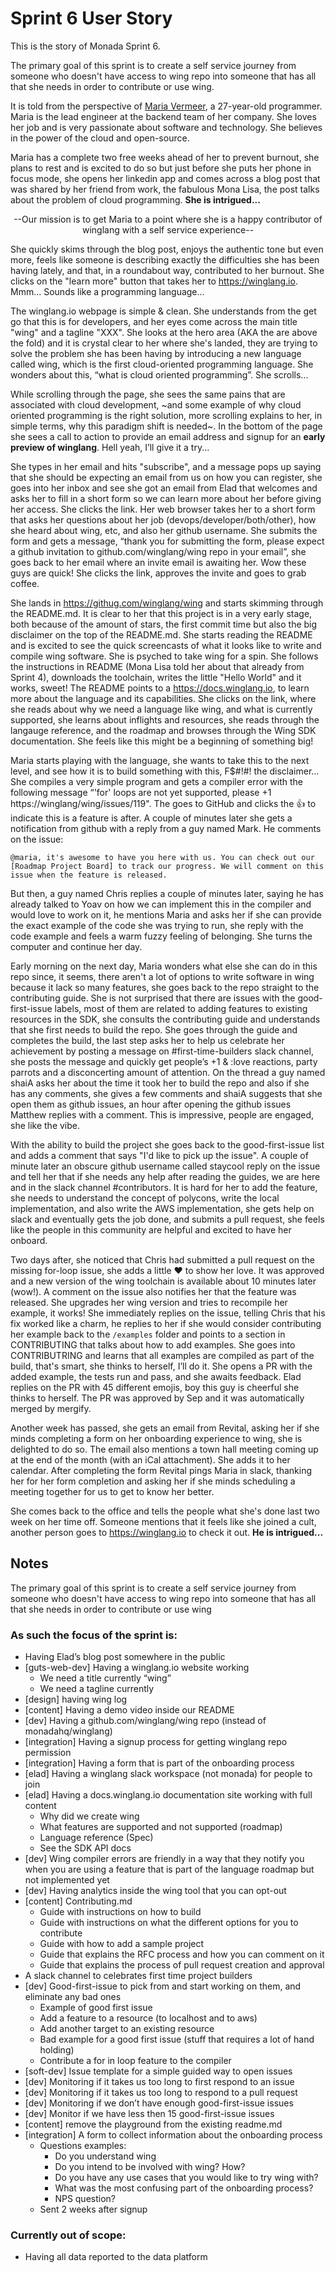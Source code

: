 # Sprint 6 User Story
This is the story of Monada Sprint 6.

The primary goal of this sprint is to create a self service journey from someone who doesn't have access to wing repo into someone that has all that she needs in order to contribute or use wing.

It is told from the perspective of [Maria Vermeer](https://en.mariavermeer.com/), a 27-year-old programmer. Maria is the lead engineer at the backend team of her company. She loves her job and is very passionate about software and technology. She believes in the power of the cloud and open-source.

Maria has a complete two free weeks ahead of her to prevent burnout, she plans to rest and is excited to do so but just before she puts her phone in focus mode, she opens her linkedin app and comes across a blog post that was shared by her friend from work, the fabulous Mona Lisa, the post talks about the problem of cloud programming. **She is intrigued...**

<p align="center">
--Our mission is to get Maria to a point where she is a happy contributor of winglang with a self service experience--
</p>

She quickly skims through the blog post, enjoys the authentic tone but even more, feels like someone is describing exactly the difficulties she has been having lately, and that, in a roundabout way, contributed to her burnout. She clicks on the "learn more" button that takes her to https://winglang.io. Mmm... Sounds like a programming language...

The winglang.io webpage is simple & clean. She understands from the get go that this is for developers, and her eyes come across the main title "wing" and a tagline "XXX". She looks at the hero area (AKA the are above the fold) and it is crystal clear to her where she's landed, they are trying to solve the problem she has been having by introducing a new language called wing, which is the first cloud-oriented programming language. She wonders about this, “what is cloud oriented programming”. She scrolls...

While scrolling through the page, she sees the same pains that are associated with cloud development, ~and some example of why cloud oriented programming is the right solution, more scrolling explains to her, in simple terms, why this paradigm shift is needed~. In the bottom of the page she sees a call to action to provide an email address and signup for an **early preview of winglang**. Hell yeah, I’ll give it a try...

She types in her email and hits "subscribe", and a message pops up saying that she should be expecting an email from us on how you can register, she goes into her inbox and see she got an email from Elad that welcomes and asks her to fill in a short form so we can learn more about her before giving her access. She clicks the link. Her web browser takes her to a short form that asks her questions about her job (devops/developer/both/other), how she heard about wing, etc, and also her github username. She submits the form and gets a message, “thank you for submitting the form, please expect a github invitation to github.com/winglang/wing repo in your email”, she goes back to her email where an invite email is awaiting her. Wow these guys are quick! She clicks the link, approves the invite and goes to grab coffee.

She lands in https://githug.com/winglang/wing and starts skimming through the README.md. It is clear to her that this project is in a very early stage, both because of the amount of stars, the first commit time but also the big disclaimer on the top of the README.md. She starts reading the README and is excited to see the quick screencasts of what it looks like to write and compile wing software. She is psyched to take wing for a spin. She follows the instructions in README (Mona Lisa told her about that already from Sprint 4), downloads the toolchain, writes the little "Hello World" and it works, sweet! The README points to a https://docs.winglang.io, to learn more about the language and its capabilities. She clicks on the link, where she reads about why we need a language like wing, and what is currently supported, she learns about inflights and resources, she reads through the langauge reference, and the roadmap and browses through the Wing SDK documentation. She feels like this might be a beginning of something big!

Maria starts playing with the language, she wants to take this to the next level, and see how it is to build something with this, F$#!#! the disclaimer... She compiles a very simple program and gets a compiler error with the following message “'for' loops are not yet supported, please +1 https://winglang/wing/issues/119". The goes to GitHub and clicks the 👍 to indicate this is a feature is after. A couple of minutes later she gets a notification from github with a reply from a guy named Mark. He comments on the issue:

```
@maria, it's awesome to have you here with us. You can check out our [Roadmap Project Board] to track our progress. We will comment on this issue when the feature is released.
```

But then, a guy named Chris replies a couple of minutes later, saying he has already talked to Yoav on how we can implement this in the compiler and would love to work on it, he mentions Maria and asks her if she can provide the exact example of the code she was trying to run, she reply with the code example and feels a warm fuzzy feeling of belonging. She turns the computer and continue her day.

Early morning on the next day, Maria wonders what else she can do in this repo since, it seems, there aren't a lot of options to write software in wing because it lack so many features, she goes back to the repo straight to the contributing guide. She is not surprised that there are issues with the good-first-issue labels, most of them are related to adding features to existing resources in the SDK, she consults the contributing guide and understands that she first needs to build the repo. She goes through the guide and completes the build, the last step asks her to help us celebrate her achievement by posting a message on #first-time-builders slack channel, she posts the message and quickly get people’s +1 & :love reactions, party parrots and a disconcerting amount of attention. On the thread a guy named shaiA asks her about the time it took her to build the repo and also if she has any comments, she gives a few comments and shaiA suggests that she open them as github issues, an hour after opening the github issues Matthew replies with a comment. This is impressive, people are engaged, she like the vibe.

With the ability to build the project she goes back to the good-first-issue list and adds a comment that says "I'd like to pick up the issue". A couple of minute later an obscure github username called staycool reply on the issue and tell her that if she needs any help after reading the guides, we are here and in the slack channel #contributors. It is hard for her to add the feature, she needs to understand the concept of polycons, write the local implementation, and also write the AWS implementation, she gets help on slack and eventually gets the job done, and submits a pull request, she feels like the people in this community are helpful and excited to have her onboard. <celebrate first PR>

Two days after, she noticed that Chris had submitted a pull request on the missing for-loop issue, she adds a little ❤️ to show her love. It was approved and a new version of the wing toolchain is available about 10 minutes later (wow!). A comment on the issue also notifies her that the feature was released. She upgrades her wing version and tries to recompile her example, it works! She immediately replies on the issue, telling Chris that his fix worked like a charm, he replies to her if she would consider contributing her example back to the `/examples` folder and points to a section in CONTRIBUTING that talks about how to add examples. She goes into CONTRIBUTRING and learns that all examples are compiled as part of the build, that's smart, she thinks to herself, I’ll do it. She opens a PR with the added example, the tests run and pass, and she awaits feedback. Elad replies on the PR with 45 different emojis, boy this guy is cheerful she thinks to herself. The PR was approved by Sep and it was automatically merged by mergify.

Another week has passed, she gets an email from Revital, asking her if she minds completing a form on her onboarding experience to wing, she is delighted to do so. The email also mentions a town hall meeting coming up at the end of the month (with an iCal attachment). She adds it to her calendar. After completing the form Revital pings Maria in slack, thanking her for her form completion and asking her if she minds scheduling a meeting together for us to get to know her better.

She comes back to the office and tells the people what she's done last two week on her time off. Someone mentions that it feels like she joined a cult, another person goes to https://winglang.io to check it out. **He is intrigued...**

## Notes

The primary goal of this sprint is to create a self service journey from someone who doesn't have access to wing repo into someone that has all that she needs in order to contribute or use wing 

### As such the focus of the sprint is:

- Having Elad’s blog post somewhere in the public 
- [guts-web-dev] Having a winglang.io website working
  - We need a title currently “wing”
  - We need a tagline currently 
- [design] having wing log
- [content] Having a demo video inside our README
- [dev] Having a github.com/winglang/wing repo (instead of monadahq/winglang)
- [integration] Having a signup process for getting winglang repo permission 
- [integration] Having a form that is part of the onboarding process
- [elad] Having a winglang slack workspace (not monada) for people to join
- [elad] Having a docs.winglang.io documentation site working with full content
  - Why did we create wing
  - What features are supported and not supported  (roadmap) 
  - Language reference (Spec)
  - See the SDK API docs
- [dev] Wing compiler errors are friendly in a way that they notify you when you are using a feature that is part of the language roadmap but not implemented yet
- [dev] Having analytics inside the wing tool that you can opt-out 
- [content] Contributing.md 
  - Guide with instructions on how to build
  - Guide with instructions on what the different options for you to contribute
  - Guide with how to add a sample project
  - Guide that explains the RFC process and how you can comment on it
  - Guide that explains the process of pull request creation and approval
- A slack channel to celebrates first time project builders
- [dev] Good-first-issue to pick from and start working on them, and eliminate any bad ones
  - Example of good first issue
   - Add a feature to a resource (to localhost and to aws)
   - Add another target to an existing resource 
  - Bad example for a good first issue (stuff that requires a lot of hand holding)
   - Contribute a for in loop feature to the compiler
- [soft-dev] Issue template for a simple guided way to open issues 
- [dev] Monitoring if it takes us too long to first respond to an issue 
- [dev] Monitoring if it takes us too long to respond to a pull request
- [dev] Monitoring if we don’t have enough good-first-issue issues
- [dev] Monitor if we have less then 15 good-first-issue issues
- [content] remove the playground from the existing readme.md
- [integration] A form to collect information about the onboarding process
  - Questions examples:
    - Do you understand wing
    - Do you intend to be involved with wing? How? 
    - Do you have any use cases that you would like to try wing with? 
    - What was the most confusing part of the onboarding process?
    - NPS question?
  - Sent 2 weeks after signup 

### Currently out of scope:
- Having all data reported to the data platform 

